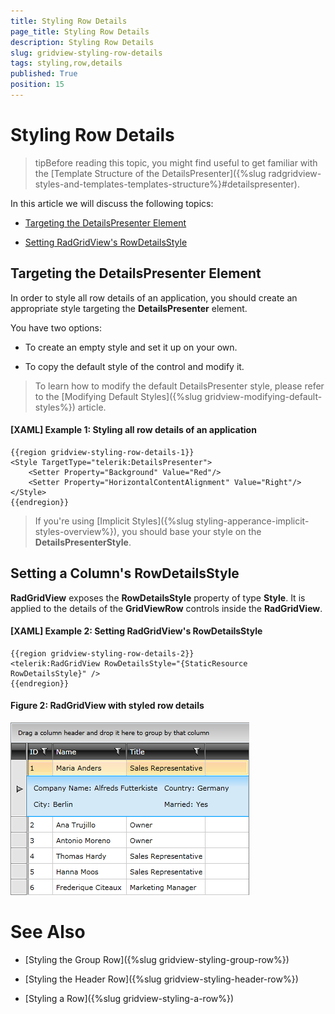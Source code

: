 ```yaml
---
title: Styling Row Details
page_title: Styling Row Details
description: Styling Row Details
slug: gridview-styling-row-details
tags: styling,row,details
published: True
position: 15
---
```


# Styling Row Details

>tipBefore reading this topic, you might find useful to get familiar with the [Template Structure of the DetailsPresenter]({%slug radgridview-styles-and-templates-templates-structure%}#detailspresenter).

In this article we will discuss the following topics:

* [Targeting the DetailsPresenter Element](#targeting-the-detailspresenter-element)

* [Setting RadGridView's RowDetailsStyle](#setting-radgridviews-rowdetailsstyle)

## Targeting the DetailsPresenter Element

In order to style all row details of an application, you should create an appropriate style targeting the __DetailsPresenter__ element.

You have two options:

* To create an empty style and set it up on your own.

* To copy the default style of the control and modify it.

>To learn how to modify the default DetailsPresenter style, please refer to the [Modifying Default Styles]({%slug gridview-modifying-default-styles%}) article.

#### __[XAML] Example 1: Styling all row details of an application__

	{{region gridview-styling-row-details-1}}
	<Style TargetType="telerik:DetailsPresenter">
		<Setter Property="Background" Value="Red"/>
		<Setter Property="HorizontalContentAlignment" Value="Right"/>
	</Style>
	{{endregion}}

>If you're using [Implicit Styles]({%slug styling-apperance-implicit-styles-overview%}), you should base your style on the __DetailsPresenterStyle__.

## Setting a Column's RowDetailsStyle

__RadGridView__ exposes the __RowDetailsStyle__ property of type __Style__. It is applied to the details of the __GridViewRow__ controls inside the __RadGridView__.

#### __[XAML] Example 2: Setting RadGridView's RowDetailsStyle__

	{{region gridview-styling-row-details-2}}
	<telerik:RadGridView RowDetailsStyle="{StaticResource RowDetailsStyle}" />
	{{endregion}}

#### __Figure 2: RadGridView with styled row details__

![](images/RadGridView_Styles_and_Templates_Styling_GridViewRowDetails_03.png)

# See Also

 * [Styling the Group Row]({%slug gridview-styling-group-row%})

 * [Styling the Header Row]({%slug gridview-styling-header-row%})

 * [Styling a Row]({%slug gridview-styling-a-row%})
